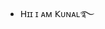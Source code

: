 - 𝖧ɪɪ ɪ ᴀᴍ 𝖪ᴜɴᴀʟ࿐

<!---
x-kunal/x-kunal is a ✨ special ✨ repository because its `README.md` (this file) appears on your GitHub profile.
You can click the Preview link to take a look at your changes.
--->
